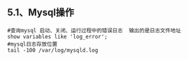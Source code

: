 ## 5.1、Mysql操作

```
#查询mysql 启动、关闭、运行过程中的错误日志  输出的是日志文件地址
show variables like 'log_error';
#mysql日志存放位置
tail -100 /var/log/mysqld.log




```

